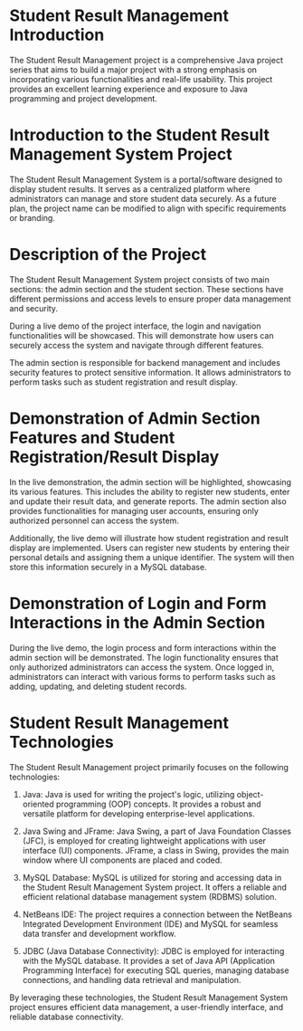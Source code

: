 
#  Student Result Management Introduction

The Student Result Management project is a comprehensive Java project series that aims to build a major project with a strong emphasis on incorporating various functionalities and real-life usability. This project provides an excellent learning experience and exposure to Java programming and project development. 

#  Introduction to the Student Result Management System Project

The Student Result Management System is a portal/software designed to display student results. It serves as a centralized platform where administrators can manage and store student data securely. As a future plan, the project name can be modified to align with specific requirements or branding.

#  Description of the Project

The Student Result Management System project consists of two main sections: the admin section and the student section. These sections have different permissions and access levels to ensure proper data management and security.

During a live demo of the project interface, the login and navigation functionalities will be showcased. This will demonstrate how users can securely access the system and navigate through different features.

The admin section is responsible for backend management and includes security features to protect sensitive information. It allows administrators to perform tasks such as student registration and result display. 

#  Demonstration of Admin Section Features and Student Registration/Result Display

In the live demonstration, the admin section will be highlighted, showcasing its various features. This includes the ability to register new students, enter and update their result data, and generate reports. The admin section also provides functionalities for managing user accounts, ensuring only authorized personnel can access the system.

Additionally, the live demo will illustrate how student registration and result display are implemented. Users can register new students by entering their personal details and assigning them a unique identifier. The system will then store this information securely in a MySQL database.

#  Demonstration of Login and Form Interactions in the Admin Section

During the live demo, the login process and form interactions within the admin section will be demonstrated. The login functionality ensures that only authorized administrators can access the system. Once logged in, administrators can interact with various forms to perform tasks such as adding, updating, and deleting student records.

#  Student Result Management Technologies

The Student Result Management project primarily focuses on the following technologies:

1. Java: Java is used for writing the project's logic, utilizing object-oriented programming (OOP) concepts. It provides a robust and versatile platform for developing enterprise-level applications.

2. Java Swing and JFrame: Java Swing, a part of Java Foundation Classes (JFC), is employed for creating lightweight applications with user interface (UI) components. JFrame, a class in Swing, provides the main window where UI components are placed and coded.

3. MySQL Database: MySQL is utilized for storing and accessing data in the Student Result Management System project. It offers a reliable and efficient relational database management system (RDBMS) solution.

4. NetBeans IDE: The project requires a connection between the NetBeans Integrated Development Environment (IDE) and MySQL for seamless data transfer and development workflow.

5. JDBC (Java Database Connectivity): JDBC is employed for interacting with the MySQL database. It provides a set of Java API (Application Programming Interface) for executing SQL queries, managing database connections, and handling data retrieval and manipulation.

By leveraging these technologies, the Student Result Management System project ensures efficient data management, a user-friendly interface, and reliable database connectivity.
